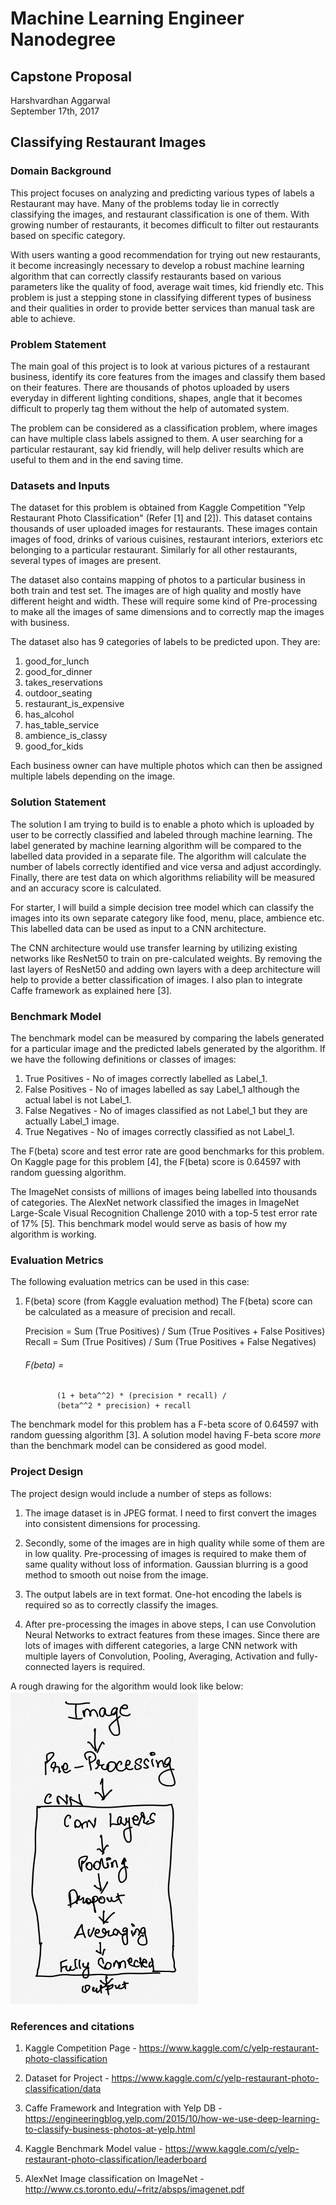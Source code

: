 # Machine Learning Engineer Nanodegree
## Capstone Proposal
Harshvardhan Aggarwal  
September 17th, 2017

## Classifying Restaurant Images

### Domain Background

This project focuses on analyzing and predicting various types of labels a Restaurant may have. Many of the problems today lie in correctly classifying the images, and restaurant classification is one of them. With growing number of restaurants, it becomes difficult to filter out restaurants based on specific category.

With users wanting a good recommendation for trying out new restaurants, it become increasingly necessary to develop a robust machine learning algorithm that can correctly classify restaurants based on various parameters like the quality of food, average wait times, kid friendly etc. This problem is just a stepping stone in classifying different types of business and their qualities in order to provide better services than manual task are able to achieve.


### Problem Statement

The main goal of this project is to look at various pictures of a restaurant business, identify its core features from the images and classify them based on their features. There are thousands of photos uploaded by users everyday in different lighting conditions, shapes, angle that it becomes difficult to properly tag them without the help of automated system.

The problem can be considered as a classification problem, where images can have multiple class labels assigned to them. A user searching for a particular restaurant, say kid friendly, will help deliver results which are useful to them and in the end saving time.


### Datasets and Inputs

The dataset for this problem is obtained from Kaggle Competition "Yelp Restaurant Photo Classification" (Refer [1] and [2]). This dataset contains thousands of user uploaded images for restaurants. These images contain images of food, drinks of various cuisines, restaurant interiors, exteriors etc belonging to a particular restaurant. Similarly for all other restaurants, several types of images are present.

The dataset also contains mapping of photos to a particular business in both train and test set. The images are of high quality and mostly have different height and width. These will require some kind of Pre-processing to make all the images of same dimensions and to correctly map the images with business.

The dataset also has 9 categories of labels to be predicted upon. They are:
1. good_for_lunch
2. good_for_dinner
3. takes_reservations
4. outdoor_seating
5. restaurant_is_expensive
6. has_alcohol
7. has_table_service
8. ambience_is_classy
9. good_for_kids

Each business owner can have multiple photos which can then be assigned multiple labels depending on the image.


### Solution Statement

The solution I am trying to build is to enable a photo which is uploaded by user to be correctly classified and labeled through machine learning. The label generated by machine learning algorithm will be compared to the labelled data provided in a separate file. The algorithm will calculate the number of labels correctly identified and vice versa and adjust accordingly. Finally, there are test data on which algorithms reliability will be measured and an accuracy score is calculated.

For starter, I will build a simple decision tree model which can classify the images into its own separate category like food, menu, place, ambience etc. This labelled data can be used as input to a CNN architecture.

The CNN architecture would use transfer learning by utilizing existing networks like ResNet50 to train on pre-calculated weights. By removing the last layers of ResNet50 and adding own layers with a deep architecture will help to provide a better classification of images. I also plan to integrate Caffe framework as explained here [3].


### Benchmark Model

The benchmark model can be measured by comparing the labels generated for a particular image and the predicted labels generated by the algorithm. If we have the following definitions or classes of images:
1. True Positives - No of images correctly labelled as Label_1.
2. False Positives - No of images labelled as say Label_1 although the actual label is not Label_1.
3. False Negatives - No of images classified as not Label_1 but they are actually Label_1 image.
4. True Negatives - No of images correctly classified as not Label_1.

The F(beta) score and test error rate are good benchmarks for this problem. On Kaggle page for this problem [4], the F(beta) score is 0.64597 with random guessing algorithm.

The ImageNet consists of millions of images being labelled into thousands of categories. The AlexNet network classified the images in ImageNet Large-Scale Visual Recognition Challenge 2010 with a top-5 test error rate of 17% [5]. This benchmark model would serve as basis of how my algorithm is working.


### Evaluation Metrics
The following evaluation metrics can be used in this case:
1. F(beta) score (from Kaggle evaluation method)
   The F(beta) score can be calculated as a measure of precision and recall.

   Precision = Sum (True Positives) / Sum (True Positives + False Positives)
   Recall = Sum (True Positives) / Sum (True Positives + False Negatives)

   ###### F(beta) =  
              (1 + beta^^2) * (precision * recall) /
              (beta^^2 * precision) + recall

  The benchmark model for this problem has a F-beta score of 0.64597 with random guessing algorithm [3]. A solution model having F-beta score _more_ than the benchmark model can be considered as good model.


### Project Design

The project design would include a number of steps as follows:

1. The image dataset is in JPEG format. I need to first convert the images into consistent dimensions for processing.

2. Secondly, some of the images are in high quality while some of them are in low quality. Pre-processing of images is required to make them of same quality without loss of information. Gaussian blurring is a good method to smooth out noise from the image.

3. The output labels are in text format. One-hot encoding the labels is required so as to correctly classify the images.

4. After pre-processing the images in above steps, I can use Convolution Neural Networks to extract features from these images. Since there are lots of images with different categories, a large CNN network with multiple layers of Convolution, Pooling, Averaging, Activation and fully-connected layers is required.


A rough drawing for the algorithm would look like below:
<img src="Model_Image.jpg" alt="Model Image" style="width: 300px; height: 500px"/>


### References and citations
1. Kaggle Competition Page - https://www.kaggle.com/c/yelp-restaurant-photo-classification

2. Dataset for Project - https://www.kaggle.com/c/yelp-restaurant-photo-classification/data

3. Caffe Framework and Integration with Yelp DB - https://engineeringblog.yelp.com/2015/10/how-we-use-deep-learning-to-classify-business-photos-at-yelp.html

4. Kaggle Benchmark Model value - https://www.kaggle.com/c/yelp-restaurant-photo-classification/leaderboard

5. AlexNet Image classification on ImageNet - http://www.cs.toronto.edu/~fritz/absps/imagenet.pdf
